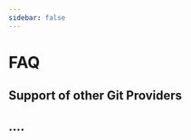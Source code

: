```yaml
---
sidebar: false
---
```


# FAQ <Badge text="todo" type="warning"/>

## Support of other Git Providers

## ....
